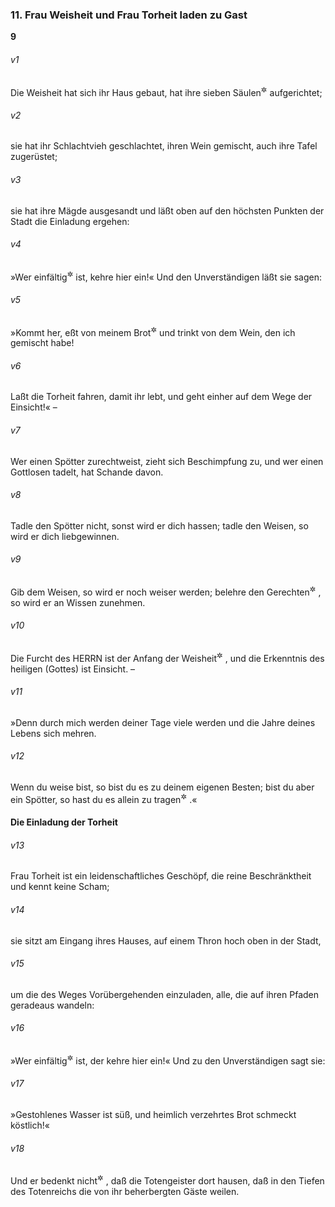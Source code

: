 ### 11. Frau Weisheit und Frau Torheit laden zu Gast

__9__

###### v1
Die Weisheit hat sich ihr Haus gebaut, hat ihre sieben Säulen<sup title="= Tragpfeiler">&#x2732;</sup>
 aufgerichtet;

###### v2
sie hat ihr Schlachtvieh geschlachtet, ihren Wein gemischt, auch ihre Tafel zugerüstet;

###### v3
sie hat ihre Mägde ausgesandt und läßt oben auf den höchsten Punkten der Stadt die Einladung ergehen:

###### v4
»Wer einfältig<sup title="oder: unerfahren">&#x2732;</sup>
 ist, kehre hier ein!« Und den Unverständigen läßt sie sagen:

###### v5
»Kommt her, eßt von meinem Brot<sup title="= nehmt teil an meinem Mahl">&#x2732;</sup>
 und trinkt von dem Wein, den ich gemischt habe!

###### v6
Laßt die Torheit fahren, damit ihr lebt, und geht einher auf dem Wege der Einsicht!« –

###### v7
Wer einen Spötter zurechtweist, zieht sich Beschimpfung zu, und wer einen Gottlosen tadelt, hat Schande davon.

###### v8
Tadle den Spötter nicht, sonst wird er dich hassen; tadle den Weisen, so wird er dich liebgewinnen.

###### v9
Gib dem Weisen, so wird er noch weiser werden; belehre den Gerechten<sup title="oder: Frommen">&#x2732;</sup>
, so wird er an Wissen zunehmen.

###### v10
Die Furcht des HERRN ist der Anfang der Weisheit<sup title="vgl. 1,7">&#x2732;</sup>
, und die Erkenntnis des heiligen (Gottes) ist Einsicht. –

###### v11
»Denn durch mich werden deiner Tage viele werden und die Jahre deines Lebens sich mehren.

###### v12
Wenn du weise bist, so bist du es zu deinem eigenen Besten; bist du aber ein Spötter, so hast du es allein zu tragen<sup title="= büßen">&#x2732;</sup>
.«

#### Die Einladung der Torheit


###### v13
Frau Torheit ist ein leidenschaftliches Geschöpf, die reine Beschränktheit und kennt keine Scham;

###### v14
sie sitzt am Eingang ihres Hauses, auf einem Thron hoch oben in der Stadt,

###### v15
um die des Weges Vorübergehenden einzuladen, alle, die auf ihren Pfaden geradeaus wandeln:

###### v16
»Wer einfältig<sup title="oder: unerfahren">&#x2732;</sup>
 ist, der kehre hier ein!« Und zu den Unverständigen sagt sie:

###### v17
»Gestohlenes Wasser ist süß, und heimlich verzehrtes Brot schmeckt köstlich!«

###### v18
Und er bedenkt nicht<sup title="oder: Aber nicht erfährt man">&#x2732;</sup>
, daß die Totengeister dort hausen, daß in den Tiefen des Totenreichs die von ihr beherbergten Gäste weilen.